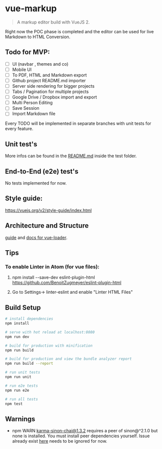 # vue-markup

> A markup editor build with VueJS 2.

Right now the POC phase is completed and the editor can be used for live
Markdown to HTML Conversion.

## Todo for MVP:
- [ ] UI (navbar , themes and co)
- [ ] Mobile UI
- [ ] To PDF, HTML and Markdown export
- [ ] Github project README.md importer
- [ ] Server side rendering for bigger projects
- [ ] Tabs / Pagination for multiple projects
- [ ] Google Drive / Dropbox import and export
- [ ] Multi Person Editing
- [ ] Save Session
- [ ] Import Markdown file

Every TODO will be implemented in separate branches with unit tests for every feature.

## Unit test's
More infos can be found in the [README.md](test/unit/README.md) inside the test folder.

## End-to-End (e2e) test's
No tests implemented for now.

## Style guide:
https://vuejs.org/v2/style-guide/index.html

## Architecture and Structure
[guide](http://vuejs-templates.github.io/webpack/) and
[docs for vue-loader](http://vuejs.github.io/vue-loader).

## Tips
### To enable Linter in Atom (for vue files):

1. npm install --save-dev eslint-plugin-html
https://github.com/BenoitZugmeyer/eslint-plugin-html

2. Go to Settings-> linter-eslint and enable "Linter HTML Files"

## Build Setup

``` bash
# install dependencies
npm install

# serve with hot reload at localhost:8080
npm run dev

# build for production with minification
npm run build

# build for production and view the bundle analyzer report
npm run build --report

# run unit tests
npm run unit

# run e2e tests
npm run e2e

# run all tests
npm test
```
## Warnings
- npm WARN karma-sinon-chai@1.3.2 requires a peer of sinon@^2.1.0 but none is installed. You must install peer dependencies yourself. Issue already exist [here](https://github.com/vuejs-templates/webpack/issues/959) needs to be ignored for now. 
